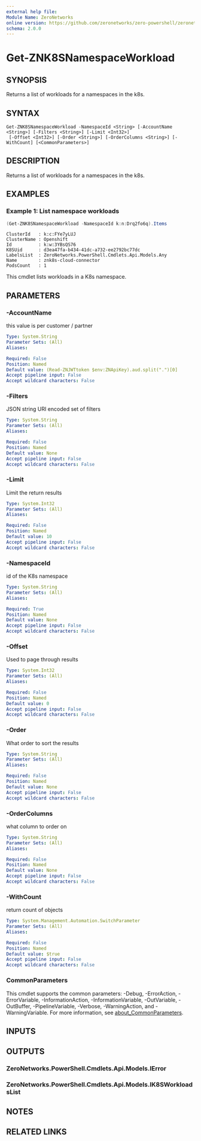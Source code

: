 ```yaml
---
external help file:
Module Name: ZeroNetworks
online version: https://github.com/zeronetworks/zero-powershell/zeronetworks/get-znk8snamespaceworkload
schema: 2.0.0
---
```


# Get-ZNK8SNamespaceWorkload

## SYNOPSIS
Returns a list of workloads for a namespaces in the k8s.

## SYNTAX

```
Get-ZNK8SNamespaceWorkload -NamespaceId <String> [-AccountName <String>] [-Filters <String>] [-Limit <Int32>]
 [-Offset <Int32>] [-Order <String>] [-OrderColumns <String>] [-WithCount] [<CommonParameters>]
```

## DESCRIPTION
Returns a list of workloads for a namespaces in the k8s.

## EXAMPLES

### Example 1: List namespace workloads
```powershell
(Get-ZNK8SNamespaceWorkload -NamespaceId k:n:Drq2fo6q).Items
```

```output
ClusterId   : k:c:FYe7yLUJ
ClusterName : Openshift
Id          : k:w:3YBsQS76
K8SUid      : d3ea47fa-b434-41dc-a732-ee2792bc77dc
LabelsList  : ZeroNetworks.PowerShell.Cmdlets.Api.Models.Any
Name        : znk8s-cloud-connector
PodsCount   : 1
```

This cmdlet lists workloads in a K8s namespace.

## PARAMETERS

### -AccountName
this value is per customer / partner

```yaml
Type: System.String
Parameter Sets: (All)
Aliases:

Required: False
Position: Named
Default value: (Read-ZNJWTtoken $env:ZNApiKey).aud.split(".")[0]
Accept pipeline input: False
Accept wildcard characters: False
```

### -Filters
JSON string URI encoded set of filters

```yaml
Type: System.String
Parameter Sets: (All)
Aliases:

Required: False
Position: Named
Default value: None
Accept pipeline input: False
Accept wildcard characters: False
```

### -Limit
Limit the return results

```yaml
Type: System.Int32
Parameter Sets: (All)
Aliases:

Required: False
Position: Named
Default value: 10
Accept pipeline input: False
Accept wildcard characters: False
```

### -NamespaceId
id of the K8s namespace

```yaml
Type: System.String
Parameter Sets: (All)
Aliases:

Required: True
Position: Named
Default value: None
Accept pipeline input: False
Accept wildcard characters: False
```

### -Offset
Used to page through results

```yaml
Type: System.Int32
Parameter Sets: (All)
Aliases:

Required: False
Position: Named
Default value: 0
Accept pipeline input: False
Accept wildcard characters: False
```

### -Order
What order to sort the results

```yaml
Type: System.String
Parameter Sets: (All)
Aliases:

Required: False
Position: Named
Default value: None
Accept pipeline input: False
Accept wildcard characters: False
```

### -OrderColumns
what column to order on

```yaml
Type: System.String
Parameter Sets: (All)
Aliases:

Required: False
Position: Named
Default value: None
Accept pipeline input: False
Accept wildcard characters: False
```

### -WithCount
return count of objects

```yaml
Type: System.Management.Automation.SwitchParameter
Parameter Sets: (All)
Aliases:

Required: False
Position: Named
Default value: $true
Accept pipeline input: False
Accept wildcard characters: False
```

### CommonParameters
This cmdlet supports the common parameters: -Debug, -ErrorAction, -ErrorVariable, -InformationAction, -InformationVariable, -OutVariable, -OutBuffer, -PipelineVariable, -Verbose, -WarningAction, and -WarningVariable. For more information, see [about_CommonParameters](http://go.microsoft.com/fwlink/?LinkID=113216).

## INPUTS

## OUTPUTS

### ZeroNetworks.PowerShell.Cmdlets.Api.Models.IError

### ZeroNetworks.PowerShell.Cmdlets.Api.Models.IK8SWorkloadsList

## NOTES

## RELATED LINKS

